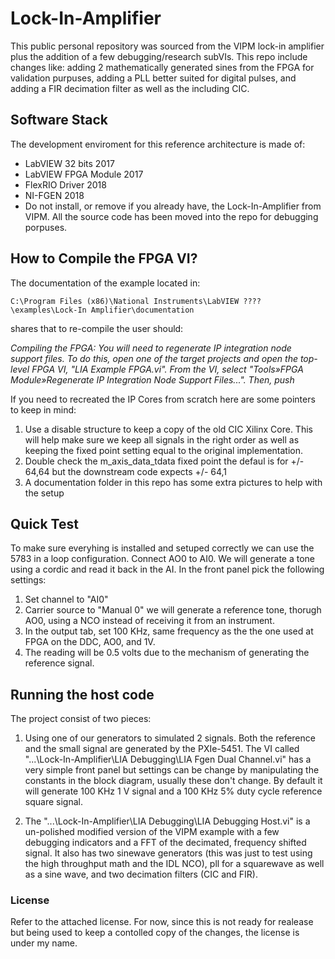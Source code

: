 # Lock-In-Amplifier

This public personal repository was sourced from the VIPM lock-in amplifier plus the addition of a few debugging/research subVIs. This repo include changes like: adding 2 mathematically generated sines from the FPGA for validation purpuses, adding a PLL better suited for digital pulses, and adding a FIR decimation filter as well as the including CIC.

## Software Stack

The development enviroment for this reference architecture is made of:

- LabVIEW 32 bits 2017
- LabVIEW FPGA Module 2017
- FlexRIO Driver 2018
- NI-FGEN 2018
- Do not install, or remove if you already have, the Lock-In-Amplifier from VIPM. All the source code has been moved into the repo for debugging porpuses.

## How to Compile the FPGA VI?

The documentation of the example located in: 

```
C:\Program Files (x86)\National Instruments\LabVIEW ????\examples\Lock-In Amplifier\documentation
```
shares that to re-compile the user should:

_Compiling the FPGA: You will need to regenerate IP integration node support files. To do this, open one of the target projects and open the top-level FPGA VI, "LIA Example FPGA.vi". From the VI, select "Tools»FPGA Module»Regenerate IP Integration Node Support Files...". Then, push_

If you need to recreated the IP Cores from scratch here are some pointers to keep in mind:

1. Use a disable structure to keep a copy of the old CIC Xilinx Core. This will help make sure we keep all signals in the right order as well as keeping the fixed point setting equal to the original implementation.
2. Double check the m_axis_data_tdata fixed point the defaul is for +/- 64,64 but the downstream code expects +/- 64,1
3. A documentation folder in this repo has some extra pictures to help with the setup

## Quick Test

To make sure everyhing is installed and setuped correctly we can use the 5783 in a loop configuration. Connect AO0 to AI0. We will generate a tone using a cordic and read it back in the AI. In the front panel pick the following settings:

1. Set channel to "AI0"
2. Carrier source to "Manual 0" we will generate a reference tone, thorugh AO0, using a NCO instead of receiving it from an instrument. 
3. In the output tab, set 100 KHz, same frequency as the the one used at FPGA on the DDC, AO0, and 1V.
4. The reading will be 0.5 volts due to the mechanism of generating the reference signal.

## Running the host code

The project consist of two pieces: 

1) Using one of our generators to simulated 2 signals. Both the reference and the small signal are generated by the PXIe-5451. The VI called "...\Lock-In-Amplifier\LIA Debugging\LIA Fgen Dual Channel.vi" has a very simple front panel but settings can be change by manipulating the constants in the block diagram, usually these don't change. By default it will generate 100 KHz 1 V signal and a 100 KHz 5% duty cycle reference square signal. 

2) The "...\Lock-In-Amplifier\LIA Debugging\LIA Debugging Host.vi" is a un-polished modified version of the VIPM example with a few debugging indicators and a FFT of the decimated, frequency shifted signal. It also has two sinewave generators (this was just to test using the high throughput math and the IDL NCO), pll for a squarewave as well as a sine wave, and two decimation filters (CIC and FIR).

### License

Refer to the attached license. For now, since this is not ready for realease but being used to keep a contolled copy of the changes, the license is under my name.
